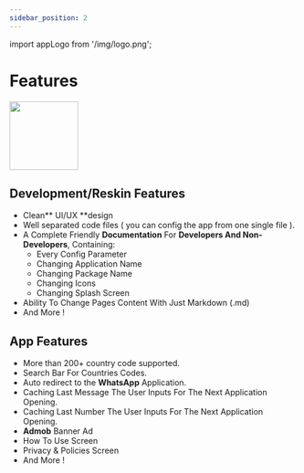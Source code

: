 ```yaml
---
sidebar_position: 2
---
```


import appLogo from '/img/logo.png';

# Features

<img src={appLogo}  width='120'/>

## Development/Reskin Features

- Clean** UI/UX **design
- Well separated code files ( you can config the app from one single file ).
- A Complete Friendly **Documentation** For **Developers And Non-Developers**, Containing:
  - Every Config Parameter
  - Changing Application Name
  - Changing Package Name
  - Changing Icons
  - Changing Splash Screen
- Ability To Change Pages Content With Just Markdown (.md)
- And More !

## App Features

- More than 200+ country code supported.
- Search Bar For Countries Codes.
- Auto redirect to the **WhatsApp** Application.
- Caching Last Message The User Inputs For The Next Application Opening.
- Caching Last Number The User Inputs For The Next Application Opening.
- **Admob** Banner Ad
- How To Use Screen
- Privacy & Policies Screen
- And More !
